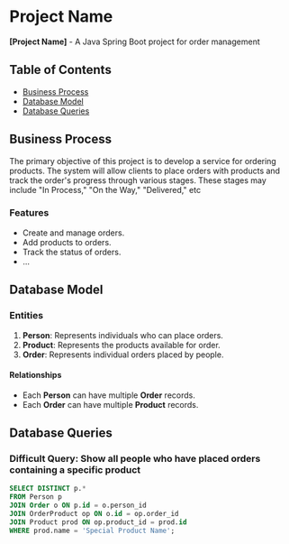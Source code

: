 # Project Name

**[Project Name]** - A Java Spring Boot project for order management

## Table of Contents

- [Business Process](#business-process)
- [Database Model](#database-model)
- [Database Queries](#database-queries)

## Business Process

The primary objective of this project is to develop a service for ordering products. The system will allow clients to place orders with products and track the order's progress through various stages. These stages may include "In Process," "On the Way," "Delivered," etc

### Features

- Create and manage orders.
- Add products to orders.
- Track the status of orders.
- ...

## Database Model

### Entities

1. **Person**: Represents individuals who can place orders.
2. **Product**: Represents the products available for order.
3. **Order**: Represents individual orders placed by people.

#### Relationships

- Each **Person** can have multiple **Order** records.
- Each **Order** can have multiple **Product** records.

## Database Queries

### Difficult Query: Show all people who have placed orders containing a specific product

```sql
SELECT DISTINCT p.*
FROM Person p
JOIN Order o ON p.id = o.person_id
JOIN OrderProduct op ON o.id = op.order_id
JOIN Product prod ON op.product_id = prod.id
WHERE prod.name = 'Special Product Name';

